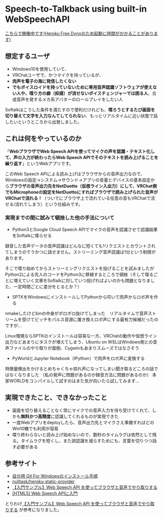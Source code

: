 # Speech-to-Talkback using built-in WebSpeechAPI

[こちらで稼働中です(Heroku Free Dynoのため起動に時間がかかることがあります)](https://floating-badlands-96748.herokuapp.com/)

## 想定するユーザ
- Windows10を使用していて、
- VRChatユーザで、かつマイクを持っているが、
- **肉声を電子の海に発信したくない**
- **でもボイスロイドを持っていないために専用音声認識ソフトウェアが使えない人や、喋り方の癖（抑揚）が消せないボイスチェンジャーでは困る人**、合成音声を発するメカ系アバターのロールプレイをしたい人

Softalkはこうした条件を満たすので便利だけれども、**喋ろうとするたび画面を切り替えて文字を入力なんてしてられない**、もっとリアルタイムに近い状態で話したいというところから出発しました。
 

## これは何をやっているのか

「**WebブラウザでWeb Speech APIを使ってマイクの声を認識・テキスト化して、声の入力が終わったらWeb Speech APIでそのテキストを読み上げることを繰り返す**」というWebアプリです。

このWeb Speech APIによる読み上げはブラウザからの音声出力なので、Windowsの設定→システム→サウンド→アプリの音量とデバイスの基本設定から**ブラウザの音声出力先をNetDuetto（仮想ライン入出力）にして、VRChat側でもMicrophoneの設定をNetDuettoにすればブラウザで読み上げられた音声がVRChatで流れる！**（ついでにブラウザ上で流れている任意の音もVRChatで流せる/流れてしまう）という仕組みです。

### 実現までの間に試みて頓挫した他の手法について

- Python3とGoogle Cloud Speech APIでマイクの音声を認識させて認識結果をSoftalkに喋らせる

録音した音声データの音声認識はどんなに短くても1リクエストとカウントされてしまうのでうかつに話せません。ストリーミング音声認識は1分という制限があります。

そこで喋り始めてからストリーミングリクエストを投げることを試みましたがPython2による先人のコードをPython3に移植するところで頓挫（そして喋るごとに増えていく文章をSoftalkに対していつ投げればよいのかも問題となりました、一定時間ごとに差分をとるとか？）

- SPTKをWindowsにインストールしてPythonから叩いて肉声からロボ声を作る

nmakeしたけどbinの中身がボロボロ抜けてしまった　リアルタイムで音声ストリームを受けてピッチをパルス音源に置き換えロボ声にする最有力候補だったのですが…

Linux環境ならSPTKのインストールは容易な一方、VRChatの動作や仮想ライン出力などあまりにタスクが増えてしまう、Ubuntu on WSLはWindows側との音声ファイルのやり取りが面倒、Cygwinもあまりスムーズではなさそう

- PyWorldとJupyter Notebook（IPython）で肉声をロボ声に変換する

特徴量検出をかけるとめちゃくちゃ掠れ声になってしまい聞き取るどころの話ではなくなりました
（私の発声に問題があるのか録音方法に問題があるのか）
本家WORLDをコンパイルして試すのはまた気が向いたら試してみます…

## 実現できたこと、できなかったこと

 * 画面を切り替えることなく常にマイクでの音声入力を待ち受けてくれて、しかも**無料かつ高精度**に認識してくれるものが実現できた 
 * 一度Webアプリをdeployしたら、音声出力先とマイクさえ準備すればどのWin10機でも利用が容易
 * 喋り終わらないと読み上げ始めないので、数秒のタイムラグは依然として残る。タイムラグを短くし、また誤認識を減らすためにも、言葉を切りつつ話す必要がある

## 参考サイト
* [自分用 Git For Windowsのインストール手順](https://qiita.com/toshi-click/items/dcf3dd48fdc74c91b409)
* [nulltask/heroku-static-provider](https://github.com/nulltask/heroku-static-provider)
* [【入門サンプル】Web Speech API を使ってブラウザと音声でやり取りする](http://okakacacao.wpblog.jp/technology/web-speech-api)
* [[HTML5] Web Speech APIに入門](https://www.yoheim.net/blog.php?q=20140701)

とりわけ[【入門サンプル】Web Speech API を使ってブラウザと音声でやり取りする](http://okakacacao.wpblog.jp/technology/web-speech-api) が参考になりました。
